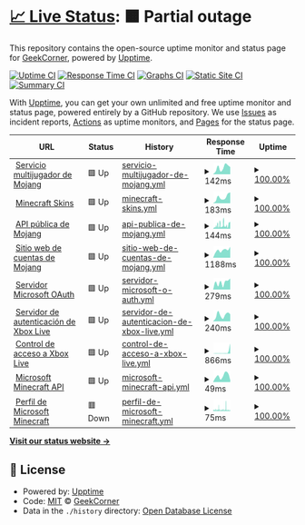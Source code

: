 # [📈 Live Status](https://GeekCornerGH.github.io/helios-status-page): <!--live status--> **🟧 Partial outage**

This repository contains the open-source uptime monitor and status page for [GeekCorner](https://ytgeek.gq), powered by [Upptime](https://github.com/upptime/upptime).

[![Uptime CI](https://github.com/GeekCornerGH/helios-status-page/workflows/Uptime%20CI/badge.svg)](https://github.com/GeekCornerGH/helios-status-page/actions?query=workflow%3A%22Uptime+CI%22)
[![Response Time CI](https://github.com/GeekCornerGH/helios-status-page/workflows/Response%20Time%20CI/badge.svg)](https://github.com/GeekCornerGH/helios-status-page/actions?query=workflow%3A%22Response+Time+CI%22)
[![Graphs CI](https://github.com/GeekCornerGH/helios-status-page/workflows/Graphs%20CI/badge.svg)](https://github.com/GeekCornerGH/helios-status-page/actions?query=workflow%3A%22Graphs+CI%22)
[![Static Site CI](https://github.com/GeekCornerGH/helios-status-page/workflows/Static%20Site%20CI/badge.svg)](https://github.com/GeekCornerGH/helios-status-page/actions?query=workflow%3A%22Static+Site+CI%22)
[![Summary CI](https://github.com/GeekCornerGH/helios-status-page/workflows/Summary%20CI/badge.svg)](https://github.com/GeekCornerGH/helios-status-page/actions?query=workflow%3A%22Summary+CI%22)

With [Upptime](https://upptime.js.org), you can get your own unlimited and free uptime monitor and status page, powered entirely by a GitHub repository. We use [Issues](https://github.com/GeekCornerGH/helios-status-page/issues) as incident reports, [Actions](https://github.com/GeekCornerGH/helios-status-page/actions) as uptime monitors, and [Pages](https://GeekCornerGH.github.io/helios-status-page) for the status page.

<!--start: status pages-->
<!-- This summary is generated by Upptime (https://github.com/upptime/upptime) -->
<!-- Do not edit this manually, your changes will be overwritten -->
<!-- prettier-ignore -->
| URL | Status | History | Response Time | Uptime |
| --- | ------ | ------- | ------------- | ------ |
| <img alt="" src="https://icons.duckduckgo.com/ip3/session.minecraft.net.ico" height="13"> [Servicio multijugador de Mojang](http://session.minecraft.net) | 🟩 Up | [servicio-multijugador-de-mojang.yml](https://github.com/Clyzer/mangos-status-page/commits/HEAD/history/servicio-multijugador-de-mojang.yml) | <details><summary><img alt="Response time graph" src="./graphs/servicio-multijugador-de-mojang/response-time-week.png" height="20"> 142ms</summary><br><a href="https://Clyzer.github.io/mangos-status-page/history/servicio-multijugador-de-mojang"><img alt="Response time 122" src="https://img.shields.io/endpoint?url=https%3A%2F%2Fraw.githubusercontent.com%2FClyzer%2Fmangos-status-page%2FHEAD%2Fapi%2Fservicio-multijugador-de-mojang%2Fresponse-time.json"></a><br><a href="https://Clyzer.github.io/mangos-status-page/history/servicio-multijugador-de-mojang"><img alt="24-hour response time 155" src="https://img.shields.io/endpoint?url=https%3A%2F%2Fraw.githubusercontent.com%2FClyzer%2Fmangos-status-page%2FHEAD%2Fapi%2Fservicio-multijugador-de-mojang%2Fresponse-time-day.json"></a><br><a href="https://Clyzer.github.io/mangos-status-page/history/servicio-multijugador-de-mojang"><img alt="7-day response time 142" src="https://img.shields.io/endpoint?url=https%3A%2F%2Fraw.githubusercontent.com%2FClyzer%2Fmangos-status-page%2FHEAD%2Fapi%2Fservicio-multijugador-de-mojang%2Fresponse-time-week.json"></a><br><a href="https://Clyzer.github.io/mangos-status-page/history/servicio-multijugador-de-mojang"><img alt="30-day response time 122" src="https://img.shields.io/endpoint?url=https%3A%2F%2Fraw.githubusercontent.com%2FClyzer%2Fmangos-status-page%2FHEAD%2Fapi%2Fservicio-multijugador-de-mojang%2Fresponse-time-month.json"></a><br><a href="https://Clyzer.github.io/mangos-status-page/history/servicio-multijugador-de-mojang"><img alt="1-year response time 122" src="https://img.shields.io/endpoint?url=https%3A%2F%2Fraw.githubusercontent.com%2FClyzer%2Fmangos-status-page%2FHEAD%2Fapi%2Fservicio-multijugador-de-mojang%2Fresponse-time-year.json"></a></details> | <details><summary><a href="https://Clyzer.github.io/mangos-status-page/history/servicio-multijugador-de-mojang">100.00%</a></summary><a href="https://Clyzer.github.io/mangos-status-page/history/servicio-multijugador-de-mojang"><img alt="All-time uptime 100.00%" src="https://img.shields.io/endpoint?url=https%3A%2F%2Fraw.githubusercontent.com%2FClyzer%2Fmangos-status-page%2FHEAD%2Fapi%2Fservicio-multijugador-de-mojang%2Fuptime.json"></a><br><a href="https://Clyzer.github.io/mangos-status-page/history/servicio-multijugador-de-mojang"><img alt="24-hour uptime 100.00%" src="https://img.shields.io/endpoint?url=https%3A%2F%2Fraw.githubusercontent.com%2FClyzer%2Fmangos-status-page%2FHEAD%2Fapi%2Fservicio-multijugador-de-mojang%2Fuptime-day.json"></a><br><a href="https://Clyzer.github.io/mangos-status-page/history/servicio-multijugador-de-mojang"><img alt="7-day uptime 100.00%" src="https://img.shields.io/endpoint?url=https%3A%2F%2Fraw.githubusercontent.com%2FClyzer%2Fmangos-status-page%2FHEAD%2Fapi%2Fservicio-multijugador-de-mojang%2Fuptime-week.json"></a><br><a href="https://Clyzer.github.io/mangos-status-page/history/servicio-multijugador-de-mojang"><img alt="30-day uptime 100.00%" src="https://img.shields.io/endpoint?url=https%3A%2F%2Fraw.githubusercontent.com%2FClyzer%2Fmangos-status-page%2FHEAD%2Fapi%2Fservicio-multijugador-de-mojang%2Fuptime-month.json"></a><br><a href="https://Clyzer.github.io/mangos-status-page/history/servicio-multijugador-de-mojang"><img alt="1-year uptime 100.00%" src="https://img.shields.io/endpoint?url=https%3A%2F%2Fraw.githubusercontent.com%2FClyzer%2Fmangos-status-page%2FHEAD%2Fapi%2Fservicio-multijugador-de-mojang%2Fuptime-year.json"></a></details>
| <img alt="" src="https://icons.duckduckgo.com/ip3/textures.minecraft.net.ico" height="13"> [Minecraft Skins](https://textures.minecraft.net) | 🟩 Up | [minecraft-skins.yml](https://github.com/Clyzer/mangos-status-page/commits/HEAD/history/minecraft-skins.yml) | <details><summary><img alt="Response time graph" src="./graphs/minecraft-skins/response-time-week.png" height="20"> 183ms</summary><br><a href="https://Clyzer.github.io/mangos-status-page/history/minecraft-skins"><img alt="Response time 219" src="https://img.shields.io/endpoint?url=https%3A%2F%2Fraw.githubusercontent.com%2FClyzer%2Fmangos-status-page%2FHEAD%2Fapi%2Fminecraft-skins%2Fresponse-time.json"></a><br><a href="https://Clyzer.github.io/mangos-status-page/history/minecraft-skins"><img alt="24-hour response time 332" src="https://img.shields.io/endpoint?url=https%3A%2F%2Fraw.githubusercontent.com%2FClyzer%2Fmangos-status-page%2FHEAD%2Fapi%2Fminecraft-skins%2Fresponse-time-day.json"></a><br><a href="https://Clyzer.github.io/mangos-status-page/history/minecraft-skins"><img alt="7-day response time 183" src="https://img.shields.io/endpoint?url=https%3A%2F%2Fraw.githubusercontent.com%2FClyzer%2Fmangos-status-page%2FHEAD%2Fapi%2Fminecraft-skins%2Fresponse-time-week.json"></a><br><a href="https://Clyzer.github.io/mangos-status-page/history/minecraft-skins"><img alt="30-day response time 164" src="https://img.shields.io/endpoint?url=https%3A%2F%2Fraw.githubusercontent.com%2FClyzer%2Fmangos-status-page%2FHEAD%2Fapi%2Fminecraft-skins%2Fresponse-time-month.json"></a><br><a href="https://Clyzer.github.io/mangos-status-page/history/minecraft-skins"><img alt="1-year response time 172" src="https://img.shields.io/endpoint?url=https%3A%2F%2Fraw.githubusercontent.com%2FClyzer%2Fmangos-status-page%2FHEAD%2Fapi%2Fminecraft-skins%2Fresponse-time-year.json"></a></details> | <details><summary><a href="https://Clyzer.github.io/mangos-status-page/history/minecraft-skins">100.00%</a></summary><a href="https://Clyzer.github.io/mangos-status-page/history/minecraft-skins"><img alt="All-time uptime 100.00%" src="https://img.shields.io/endpoint?url=https%3A%2F%2Fraw.githubusercontent.com%2FClyzer%2Fmangos-status-page%2FHEAD%2Fapi%2Fminecraft-skins%2Fuptime.json"></a><br><a href="https://Clyzer.github.io/mangos-status-page/history/minecraft-skins"><img alt="24-hour uptime 100.00%" src="https://img.shields.io/endpoint?url=https%3A%2F%2Fraw.githubusercontent.com%2FClyzer%2Fmangos-status-page%2FHEAD%2Fapi%2Fminecraft-skins%2Fuptime-day.json"></a><br><a href="https://Clyzer.github.io/mangos-status-page/history/minecraft-skins"><img alt="7-day uptime 100.00%" src="https://img.shields.io/endpoint?url=https%3A%2F%2Fraw.githubusercontent.com%2FClyzer%2Fmangos-status-page%2FHEAD%2Fapi%2Fminecraft-skins%2Fuptime-week.json"></a><br><a href="https://Clyzer.github.io/mangos-status-page/history/minecraft-skins"><img alt="30-day uptime 100.00%" src="https://img.shields.io/endpoint?url=https%3A%2F%2Fraw.githubusercontent.com%2FClyzer%2Fmangos-status-page%2FHEAD%2Fapi%2Fminecraft-skins%2Fuptime-month.json"></a><br><a href="https://Clyzer.github.io/mangos-status-page/history/minecraft-skins"><img alt="1-year uptime 100.00%" src="https://img.shields.io/endpoint?url=https%3A%2F%2Fraw.githubusercontent.com%2FClyzer%2Fmangos-status-page%2FHEAD%2Fapi%2Fminecraft-skins%2Fuptime-year.json"></a></details>
| <img alt="" src="https://icons.duckduckgo.com/ip3/api.mojang.com.ico" height="13"> [API pública de Mojang](https://api.mojang.com/) | 🟩 Up | [api-publica-de-mojang.yml](https://github.com/Clyzer/mangos-status-page/commits/HEAD/history/api-publica-de-mojang.yml) | <details><summary><img alt="Response time graph" src="./graphs/api-publica-de-mojang/response-time-week.png" height="20"> 144ms</summary><br><a href="https://Clyzer.github.io/mangos-status-page/history/api-publica-de-mojang"><img alt="Response time 177" src="https://img.shields.io/endpoint?url=https%3A%2F%2Fraw.githubusercontent.com%2FClyzer%2Fmangos-status-page%2FHEAD%2Fapi%2Fapi-publica-de-mojang%2Fresponse-time.json"></a><br><a href="https://Clyzer.github.io/mangos-status-page/history/api-publica-de-mojang"><img alt="24-hour response time 171" src="https://img.shields.io/endpoint?url=https%3A%2F%2Fraw.githubusercontent.com%2FClyzer%2Fmangos-status-page%2FHEAD%2Fapi%2Fapi-publica-de-mojang%2Fresponse-time-day.json"></a><br><a href="https://Clyzer.github.io/mangos-status-page/history/api-publica-de-mojang"><img alt="7-day response time 144" src="https://img.shields.io/endpoint?url=https%3A%2F%2Fraw.githubusercontent.com%2FClyzer%2Fmangos-status-page%2FHEAD%2Fapi%2Fapi-publica-de-mojang%2Fresponse-time-week.json"></a><br><a href="https://Clyzer.github.io/mangos-status-page/history/api-publica-de-mojang"><img alt="30-day response time 177" src="https://img.shields.io/endpoint?url=https%3A%2F%2Fraw.githubusercontent.com%2FClyzer%2Fmangos-status-page%2FHEAD%2Fapi%2Fapi-publica-de-mojang%2Fresponse-time-month.json"></a><br><a href="https://Clyzer.github.io/mangos-status-page/history/api-publica-de-mojang"><img alt="1-year response time 177" src="https://img.shields.io/endpoint?url=https%3A%2F%2Fraw.githubusercontent.com%2FClyzer%2Fmangos-status-page%2FHEAD%2Fapi%2Fapi-publica-de-mojang%2Fresponse-time-year.json"></a></details> | <details><summary><a href="https://Clyzer.github.io/mangos-status-page/history/api-publica-de-mojang">100.00%</a></summary><a href="https://Clyzer.github.io/mangos-status-page/history/api-publica-de-mojang"><img alt="All-time uptime 100.00%" src="https://img.shields.io/endpoint?url=https%3A%2F%2Fraw.githubusercontent.com%2FClyzer%2Fmangos-status-page%2FHEAD%2Fapi%2Fapi-publica-de-mojang%2Fuptime.json"></a><br><a href="https://Clyzer.github.io/mangos-status-page/history/api-publica-de-mojang"><img alt="24-hour uptime 100.00%" src="https://img.shields.io/endpoint?url=https%3A%2F%2Fraw.githubusercontent.com%2FClyzer%2Fmangos-status-page%2FHEAD%2Fapi%2Fapi-publica-de-mojang%2Fuptime-day.json"></a><br><a href="https://Clyzer.github.io/mangos-status-page/history/api-publica-de-mojang"><img alt="7-day uptime 100.00%" src="https://img.shields.io/endpoint?url=https%3A%2F%2Fraw.githubusercontent.com%2FClyzer%2Fmangos-status-page%2FHEAD%2Fapi%2Fapi-publica-de-mojang%2Fuptime-week.json"></a><br><a href="https://Clyzer.github.io/mangos-status-page/history/api-publica-de-mojang"><img alt="30-day uptime 100.00%" src="https://img.shields.io/endpoint?url=https%3A%2F%2Fraw.githubusercontent.com%2FClyzer%2Fmangos-status-page%2FHEAD%2Fapi%2Fapi-publica-de-mojang%2Fuptime-month.json"></a><br><a href="https://Clyzer.github.io/mangos-status-page/history/api-publica-de-mojang"><img alt="1-year uptime 100.00%" src="https://img.shields.io/endpoint?url=https%3A%2F%2Fraw.githubusercontent.com%2FClyzer%2Fmangos-status-page%2FHEAD%2Fapi%2Fapi-publica-de-mojang%2Fuptime-year.json"></a></details>
| <img alt="" src="https://icons.duckduckgo.com/ip3/account.mojang.com.ico" height="13"> [Sitio web de cuentas de Mojang](https://account.mojang.com/login) | 🟩 Up | [sitio-web-de-cuentas-de-mojang.yml](https://github.com/Clyzer/mangos-status-page/commits/HEAD/history/sitio-web-de-cuentas-de-mojang.yml) | <details><summary><img alt="Response time graph" src="./graphs/sitio-web-de-cuentas-de-mojang/response-time-week.png" height="20"> 1188ms</summary><br><a href="https://Clyzer.github.io/mangos-status-page/history/sitio-web-de-cuentas-de-mojang"><img alt="Response time 1119" src="https://img.shields.io/endpoint?url=https%3A%2F%2Fraw.githubusercontent.com%2FClyzer%2Fmangos-status-page%2FHEAD%2Fapi%2Fsitio-web-de-cuentas-de-mojang%2Fresponse-time.json"></a><br><a href="https://Clyzer.github.io/mangos-status-page/history/sitio-web-de-cuentas-de-mojang"><img alt="24-hour response time 1699" src="https://img.shields.io/endpoint?url=https%3A%2F%2Fraw.githubusercontent.com%2FClyzer%2Fmangos-status-page%2FHEAD%2Fapi%2Fsitio-web-de-cuentas-de-mojang%2Fresponse-time-day.json"></a><br><a href="https://Clyzer.github.io/mangos-status-page/history/sitio-web-de-cuentas-de-mojang"><img alt="7-day response time 1188" src="https://img.shields.io/endpoint?url=https%3A%2F%2Fraw.githubusercontent.com%2FClyzer%2Fmangos-status-page%2FHEAD%2Fapi%2Fsitio-web-de-cuentas-de-mojang%2Fresponse-time-week.json"></a><br><a href="https://Clyzer.github.io/mangos-status-page/history/sitio-web-de-cuentas-de-mojang"><img alt="30-day response time 1119" src="https://img.shields.io/endpoint?url=https%3A%2F%2Fraw.githubusercontent.com%2FClyzer%2Fmangos-status-page%2FHEAD%2Fapi%2Fsitio-web-de-cuentas-de-mojang%2Fresponse-time-month.json"></a><br><a href="https://Clyzer.github.io/mangos-status-page/history/sitio-web-de-cuentas-de-mojang"><img alt="1-year response time 1119" src="https://img.shields.io/endpoint?url=https%3A%2F%2Fraw.githubusercontent.com%2FClyzer%2Fmangos-status-page%2FHEAD%2Fapi%2Fsitio-web-de-cuentas-de-mojang%2Fresponse-time-year.json"></a></details> | <details><summary><a href="https://Clyzer.github.io/mangos-status-page/history/sitio-web-de-cuentas-de-mojang">100.00%</a></summary><a href="https://Clyzer.github.io/mangos-status-page/history/sitio-web-de-cuentas-de-mojang"><img alt="All-time uptime 100.00%" src="https://img.shields.io/endpoint?url=https%3A%2F%2Fraw.githubusercontent.com%2FClyzer%2Fmangos-status-page%2FHEAD%2Fapi%2Fsitio-web-de-cuentas-de-mojang%2Fuptime.json"></a><br><a href="https://Clyzer.github.io/mangos-status-page/history/sitio-web-de-cuentas-de-mojang"><img alt="24-hour uptime 100.00%" src="https://img.shields.io/endpoint?url=https%3A%2F%2Fraw.githubusercontent.com%2FClyzer%2Fmangos-status-page%2FHEAD%2Fapi%2Fsitio-web-de-cuentas-de-mojang%2Fuptime-day.json"></a><br><a href="https://Clyzer.github.io/mangos-status-page/history/sitio-web-de-cuentas-de-mojang"><img alt="7-day uptime 100.00%" src="https://img.shields.io/endpoint?url=https%3A%2F%2Fraw.githubusercontent.com%2FClyzer%2Fmangos-status-page%2FHEAD%2Fapi%2Fsitio-web-de-cuentas-de-mojang%2Fuptime-week.json"></a><br><a href="https://Clyzer.github.io/mangos-status-page/history/sitio-web-de-cuentas-de-mojang"><img alt="30-day uptime 100.00%" src="https://img.shields.io/endpoint?url=https%3A%2F%2Fraw.githubusercontent.com%2FClyzer%2Fmangos-status-page%2FHEAD%2Fapi%2Fsitio-web-de-cuentas-de-mojang%2Fuptime-month.json"></a><br><a href="https://Clyzer.github.io/mangos-status-page/history/sitio-web-de-cuentas-de-mojang"><img alt="1-year uptime 100.00%" src="https://img.shields.io/endpoint?url=https%3A%2F%2Fraw.githubusercontent.com%2FClyzer%2Fmangos-status-page%2FHEAD%2Fapi%2Fsitio-web-de-cuentas-de-mojang%2Fuptime-year.json"></a></details>
| <img alt="" src="https://icons.duckduckgo.com/ip3/login.microsoftonline.com.ico" height="13"> [Servidor Microsoft OAuth](https://login.microsoftonline.com/consumers/oauth2/v2.0/token) | 🟩 Up | [servidor-microsoft-o-auth.yml](https://github.com/Clyzer/mangos-status-page/commits/HEAD/history/servidor-microsoft-o-auth.yml) | <details><summary><img alt="Response time graph" src="./graphs/servidor-microsoft-o-auth/response-time-week.png" height="20"> 279ms</summary><br><a href="https://Clyzer.github.io/mangos-status-page/history/servidor-microsoft-o-auth"><img alt="Response time 227" src="https://img.shields.io/endpoint?url=https%3A%2F%2Fraw.githubusercontent.com%2FClyzer%2Fmangos-status-page%2FHEAD%2Fapi%2Fservidor-microsoft-o-auth%2Fresponse-time.json"></a><br><a href="https://Clyzer.github.io/mangos-status-page/history/servidor-microsoft-o-auth"><img alt="24-hour response time 430" src="https://img.shields.io/endpoint?url=https%3A%2F%2Fraw.githubusercontent.com%2FClyzer%2Fmangos-status-page%2FHEAD%2Fapi%2Fservidor-microsoft-o-auth%2Fresponse-time-day.json"></a><br><a href="https://Clyzer.github.io/mangos-status-page/history/servidor-microsoft-o-auth"><img alt="7-day response time 279" src="https://img.shields.io/endpoint?url=https%3A%2F%2Fraw.githubusercontent.com%2FClyzer%2Fmangos-status-page%2FHEAD%2Fapi%2Fservidor-microsoft-o-auth%2Fresponse-time-week.json"></a><br><a href="https://Clyzer.github.io/mangos-status-page/history/servidor-microsoft-o-auth"><img alt="30-day response time 227" src="https://img.shields.io/endpoint?url=https%3A%2F%2Fraw.githubusercontent.com%2FClyzer%2Fmangos-status-page%2FHEAD%2Fapi%2Fservidor-microsoft-o-auth%2Fresponse-time-month.json"></a><br><a href="https://Clyzer.github.io/mangos-status-page/history/servidor-microsoft-o-auth"><img alt="1-year response time 227" src="https://img.shields.io/endpoint?url=https%3A%2F%2Fraw.githubusercontent.com%2FClyzer%2Fmangos-status-page%2FHEAD%2Fapi%2Fservidor-microsoft-o-auth%2Fresponse-time-year.json"></a></details> | <details><summary><a href="https://Clyzer.github.io/mangos-status-page/history/servidor-microsoft-o-auth">100.00%</a></summary><a href="https://Clyzer.github.io/mangos-status-page/history/servidor-microsoft-o-auth"><img alt="All-time uptime 100.00%" src="https://img.shields.io/endpoint?url=https%3A%2F%2Fraw.githubusercontent.com%2FClyzer%2Fmangos-status-page%2FHEAD%2Fapi%2Fservidor-microsoft-o-auth%2Fuptime.json"></a><br><a href="https://Clyzer.github.io/mangos-status-page/history/servidor-microsoft-o-auth"><img alt="24-hour uptime 100.00%" src="https://img.shields.io/endpoint?url=https%3A%2F%2Fraw.githubusercontent.com%2FClyzer%2Fmangos-status-page%2FHEAD%2Fapi%2Fservidor-microsoft-o-auth%2Fuptime-day.json"></a><br><a href="https://Clyzer.github.io/mangos-status-page/history/servidor-microsoft-o-auth"><img alt="7-day uptime 100.00%" src="https://img.shields.io/endpoint?url=https%3A%2F%2Fraw.githubusercontent.com%2FClyzer%2Fmangos-status-page%2FHEAD%2Fapi%2Fservidor-microsoft-o-auth%2Fuptime-week.json"></a><br><a href="https://Clyzer.github.io/mangos-status-page/history/servidor-microsoft-o-auth"><img alt="30-day uptime 100.00%" src="https://img.shields.io/endpoint?url=https%3A%2F%2Fraw.githubusercontent.com%2FClyzer%2Fmangos-status-page%2FHEAD%2Fapi%2Fservidor-microsoft-o-auth%2Fuptime-month.json"></a><br><a href="https://Clyzer.github.io/mangos-status-page/history/servidor-microsoft-o-auth"><img alt="1-year uptime 100.00%" src="https://img.shields.io/endpoint?url=https%3A%2F%2Fraw.githubusercontent.com%2FClyzer%2Fmangos-status-page%2FHEAD%2Fapi%2Fservidor-microsoft-o-auth%2Fuptime-year.json"></a></details>
| <img alt="" src="https://icons.duckduckgo.com/ip3/user.auth.xboxlive.com.ico" height="13"> [Servidor de autenticación de Xbox Live](https://user.auth.xboxlive.com/user/authenticate) | 🟩 Up | [servidor-de-autenticacion-de-xbox-live.yml](https://github.com/Clyzer/mangos-status-page/commits/HEAD/history/servidor-de-autenticacion-de-xbox-live.yml) | <details><summary><img alt="Response time graph" src="./graphs/servidor-de-autenticacion-de-xbox-live/response-time-week.png" height="20"> 240ms</summary><br><a href="https://Clyzer.github.io/mangos-status-page/history/servidor-de-autenticacion-de-xbox-live"><img alt="Response time 212" src="https://img.shields.io/endpoint?url=https%3A%2F%2Fraw.githubusercontent.com%2FClyzer%2Fmangos-status-page%2FHEAD%2Fapi%2Fservidor-de-autenticacion-de-xbox-live%2Fresponse-time.json"></a><br><a href="https://Clyzer.github.io/mangos-status-page/history/servidor-de-autenticacion-de-xbox-live"><img alt="24-hour response time 274" src="https://img.shields.io/endpoint?url=https%3A%2F%2Fraw.githubusercontent.com%2FClyzer%2Fmangos-status-page%2FHEAD%2Fapi%2Fservidor-de-autenticacion-de-xbox-live%2Fresponse-time-day.json"></a><br><a href="https://Clyzer.github.io/mangos-status-page/history/servidor-de-autenticacion-de-xbox-live"><img alt="7-day response time 240" src="https://img.shields.io/endpoint?url=https%3A%2F%2Fraw.githubusercontent.com%2FClyzer%2Fmangos-status-page%2FHEAD%2Fapi%2Fservidor-de-autenticacion-de-xbox-live%2Fresponse-time-week.json"></a><br><a href="https://Clyzer.github.io/mangos-status-page/history/servidor-de-autenticacion-de-xbox-live"><img alt="30-day response time 212" src="https://img.shields.io/endpoint?url=https%3A%2F%2Fraw.githubusercontent.com%2FClyzer%2Fmangos-status-page%2FHEAD%2Fapi%2Fservidor-de-autenticacion-de-xbox-live%2Fresponse-time-month.json"></a><br><a href="https://Clyzer.github.io/mangos-status-page/history/servidor-de-autenticacion-de-xbox-live"><img alt="1-year response time 212" src="https://img.shields.io/endpoint?url=https%3A%2F%2Fraw.githubusercontent.com%2FClyzer%2Fmangos-status-page%2FHEAD%2Fapi%2Fservidor-de-autenticacion-de-xbox-live%2Fresponse-time-year.json"></a></details> | <details><summary><a href="https://Clyzer.github.io/mangos-status-page/history/servidor-de-autenticacion-de-xbox-live">100.00%</a></summary><a href="https://Clyzer.github.io/mangos-status-page/history/servidor-de-autenticacion-de-xbox-live"><img alt="All-time uptime 100.00%" src="https://img.shields.io/endpoint?url=https%3A%2F%2Fraw.githubusercontent.com%2FClyzer%2Fmangos-status-page%2FHEAD%2Fapi%2Fservidor-de-autenticacion-de-xbox-live%2Fuptime.json"></a><br><a href="https://Clyzer.github.io/mangos-status-page/history/servidor-de-autenticacion-de-xbox-live"><img alt="24-hour uptime 100.00%" src="https://img.shields.io/endpoint?url=https%3A%2F%2Fraw.githubusercontent.com%2FClyzer%2Fmangos-status-page%2FHEAD%2Fapi%2Fservidor-de-autenticacion-de-xbox-live%2Fuptime-day.json"></a><br><a href="https://Clyzer.github.io/mangos-status-page/history/servidor-de-autenticacion-de-xbox-live"><img alt="7-day uptime 100.00%" src="https://img.shields.io/endpoint?url=https%3A%2F%2Fraw.githubusercontent.com%2FClyzer%2Fmangos-status-page%2FHEAD%2Fapi%2Fservidor-de-autenticacion-de-xbox-live%2Fuptime-week.json"></a><br><a href="https://Clyzer.github.io/mangos-status-page/history/servidor-de-autenticacion-de-xbox-live"><img alt="30-day uptime 100.00%" src="https://img.shields.io/endpoint?url=https%3A%2F%2Fraw.githubusercontent.com%2FClyzer%2Fmangos-status-page%2FHEAD%2Fapi%2Fservidor-de-autenticacion-de-xbox-live%2Fuptime-month.json"></a><br><a href="https://Clyzer.github.io/mangos-status-page/history/servidor-de-autenticacion-de-xbox-live"><img alt="1-year uptime 100.00%" src="https://img.shields.io/endpoint?url=https%3A%2F%2Fraw.githubusercontent.com%2FClyzer%2Fmangos-status-page%2FHEAD%2Fapi%2Fservidor-de-autenticacion-de-xbox-live%2Fuptime-year.json"></a></details>
| <img alt="" src="https://icons.duckduckgo.com/ip3/xsts.auth.xboxlive.com.ico" height="13"> [Control de acceso a Xbox Live](https://xsts.auth.xboxlive.com/xsts/authorize) | 🟩 Up | [control-de-acceso-a-xbox-live.yml](https://github.com/Clyzer/mangos-status-page/commits/HEAD/history/control-de-acceso-a-xbox-live.yml) | <details><summary><img alt="Response time graph" src="./graphs/control-de-acceso-a-xbox-live/response-time-week.png" height="20"> 866ms</summary><br><a href="https://Clyzer.github.io/mangos-status-page/history/control-de-acceso-a-xbox-live"><img alt="Response time 420" src="https://img.shields.io/endpoint?url=https%3A%2F%2Fraw.githubusercontent.com%2FClyzer%2Fmangos-status-page%2FHEAD%2Fapi%2Fcontrol-de-acceso-a-xbox-live%2Fresponse-time.json"></a><br><a href="https://Clyzer.github.io/mangos-status-page/history/control-de-acceso-a-xbox-live"><img alt="24-hour response time 5159" src="https://img.shields.io/endpoint?url=https%3A%2F%2Fraw.githubusercontent.com%2FClyzer%2Fmangos-status-page%2FHEAD%2Fapi%2Fcontrol-de-acceso-a-xbox-live%2Fresponse-time-day.json"></a><br><a href="https://Clyzer.github.io/mangos-status-page/history/control-de-acceso-a-xbox-live"><img alt="7-day response time 866" src="https://img.shields.io/endpoint?url=https%3A%2F%2Fraw.githubusercontent.com%2FClyzer%2Fmangos-status-page%2FHEAD%2Fapi%2Fcontrol-de-acceso-a-xbox-live%2Fresponse-time-week.json"></a><br><a href="https://Clyzer.github.io/mangos-status-page/history/control-de-acceso-a-xbox-live"><img alt="30-day response time 420" src="https://img.shields.io/endpoint?url=https%3A%2F%2Fraw.githubusercontent.com%2FClyzer%2Fmangos-status-page%2FHEAD%2Fapi%2Fcontrol-de-acceso-a-xbox-live%2Fresponse-time-month.json"></a><br><a href="https://Clyzer.github.io/mangos-status-page/history/control-de-acceso-a-xbox-live"><img alt="1-year response time 420" src="https://img.shields.io/endpoint?url=https%3A%2F%2Fraw.githubusercontent.com%2FClyzer%2Fmangos-status-page%2FHEAD%2Fapi%2Fcontrol-de-acceso-a-xbox-live%2Fresponse-time-year.json"></a></details> | <details><summary><a href="https://Clyzer.github.io/mangos-status-page/history/control-de-acceso-a-xbox-live">100.00%</a></summary><a href="https://Clyzer.github.io/mangos-status-page/history/control-de-acceso-a-xbox-live"><img alt="All-time uptime 100.00%" src="https://img.shields.io/endpoint?url=https%3A%2F%2Fraw.githubusercontent.com%2FClyzer%2Fmangos-status-page%2FHEAD%2Fapi%2Fcontrol-de-acceso-a-xbox-live%2Fuptime.json"></a><br><a href="https://Clyzer.github.io/mangos-status-page/history/control-de-acceso-a-xbox-live"><img alt="24-hour uptime 100.00%" src="https://img.shields.io/endpoint?url=https%3A%2F%2Fraw.githubusercontent.com%2FClyzer%2Fmangos-status-page%2FHEAD%2Fapi%2Fcontrol-de-acceso-a-xbox-live%2Fuptime-day.json"></a><br><a href="https://Clyzer.github.io/mangos-status-page/history/control-de-acceso-a-xbox-live"><img alt="7-day uptime 100.00%" src="https://img.shields.io/endpoint?url=https%3A%2F%2Fraw.githubusercontent.com%2FClyzer%2Fmangos-status-page%2FHEAD%2Fapi%2Fcontrol-de-acceso-a-xbox-live%2Fuptime-week.json"></a><br><a href="https://Clyzer.github.io/mangos-status-page/history/control-de-acceso-a-xbox-live"><img alt="30-day uptime 100.00%" src="https://img.shields.io/endpoint?url=https%3A%2F%2Fraw.githubusercontent.com%2FClyzer%2Fmangos-status-page%2FHEAD%2Fapi%2Fcontrol-de-acceso-a-xbox-live%2Fuptime-month.json"></a><br><a href="https://Clyzer.github.io/mangos-status-page/history/control-de-acceso-a-xbox-live"><img alt="1-year uptime 100.00%" src="https://img.shields.io/endpoint?url=https%3A%2F%2Fraw.githubusercontent.com%2FClyzer%2Fmangos-status-page%2FHEAD%2Fapi%2Fcontrol-de-acceso-a-xbox-live%2Fuptime-year.json"></a></details>
| <img alt="" src="https://icons.duckduckgo.com/ip3/api.minecraftservices.com.ico" height="13"> [Microsoft Minecraft API](https://api.minecraftservices.com/authentication/login_with_xbox) | 🟩 Up | [microsoft-minecraft-api.yml](https://github.com/Clyzer/mangos-status-page/commits/HEAD/history/microsoft-minecraft-api.yml) | <details><summary><img alt="Response time graph" src="./graphs/microsoft-minecraft-api/response-time-week.png" height="20"> 49ms</summary><br><a href="https://Clyzer.github.io/mangos-status-page/history/microsoft-minecraft-api"><img alt="Response time 63" src="https://img.shields.io/endpoint?url=https%3A%2F%2Fraw.githubusercontent.com%2FClyzer%2Fmangos-status-page%2FHEAD%2Fapi%2Fmicrosoft-minecraft-api%2Fresponse-time.json"></a><br><a href="https://Clyzer.github.io/mangos-status-page/history/microsoft-minecraft-api"><img alt="24-hour response time 14" src="https://img.shields.io/endpoint?url=https%3A%2F%2Fraw.githubusercontent.com%2FClyzer%2Fmangos-status-page%2FHEAD%2Fapi%2Fmicrosoft-minecraft-api%2Fresponse-time-day.json"></a><br><a href="https://Clyzer.github.io/mangos-status-page/history/microsoft-minecraft-api"><img alt="7-day response time 49" src="https://img.shields.io/endpoint?url=https%3A%2F%2Fraw.githubusercontent.com%2FClyzer%2Fmangos-status-page%2FHEAD%2Fapi%2Fmicrosoft-minecraft-api%2Fresponse-time-week.json"></a><br><a href="https://Clyzer.github.io/mangos-status-page/history/microsoft-minecraft-api"><img alt="30-day response time 47" src="https://img.shields.io/endpoint?url=https%3A%2F%2Fraw.githubusercontent.com%2FClyzer%2Fmangos-status-page%2FHEAD%2Fapi%2Fmicrosoft-minecraft-api%2Fresponse-time-month.json"></a><br><a href="https://Clyzer.github.io/mangos-status-page/history/microsoft-minecraft-api"><img alt="1-year response time 64" src="https://img.shields.io/endpoint?url=https%3A%2F%2Fraw.githubusercontent.com%2FClyzer%2Fmangos-status-page%2FHEAD%2Fapi%2Fmicrosoft-minecraft-api%2Fresponse-time-year.json"></a></details> | <details><summary><a href="https://Clyzer.github.io/mangos-status-page/history/microsoft-minecraft-api">100.00%</a></summary><a href="https://Clyzer.github.io/mangos-status-page/history/microsoft-minecraft-api"><img alt="All-time uptime 100.00%" src="https://img.shields.io/endpoint?url=https%3A%2F%2Fraw.githubusercontent.com%2FClyzer%2Fmangos-status-page%2FHEAD%2Fapi%2Fmicrosoft-minecraft-api%2Fuptime.json"></a><br><a href="https://Clyzer.github.io/mangos-status-page/history/microsoft-minecraft-api"><img alt="24-hour uptime 100.00%" src="https://img.shields.io/endpoint?url=https%3A%2F%2Fraw.githubusercontent.com%2FClyzer%2Fmangos-status-page%2FHEAD%2Fapi%2Fmicrosoft-minecraft-api%2Fuptime-day.json"></a><br><a href="https://Clyzer.github.io/mangos-status-page/history/microsoft-minecraft-api"><img alt="7-day uptime 100.00%" src="https://img.shields.io/endpoint?url=https%3A%2F%2Fraw.githubusercontent.com%2FClyzer%2Fmangos-status-page%2FHEAD%2Fapi%2Fmicrosoft-minecraft-api%2Fuptime-week.json"></a><br><a href="https://Clyzer.github.io/mangos-status-page/history/microsoft-minecraft-api"><img alt="30-day uptime 100.00%" src="https://img.shields.io/endpoint?url=https%3A%2F%2Fraw.githubusercontent.com%2FClyzer%2Fmangos-status-page%2FHEAD%2Fapi%2Fmicrosoft-minecraft-api%2Fuptime-month.json"></a><br><a href="https://Clyzer.github.io/mangos-status-page/history/microsoft-minecraft-api"><img alt="1-year uptime 100.00%" src="https://img.shields.io/endpoint?url=https%3A%2F%2Fraw.githubusercontent.com%2FClyzer%2Fmangos-status-page%2FHEAD%2Fapi%2Fmicrosoft-minecraft-api%2Fuptime-year.json"></a></details>
| <img alt="" src="https://icons.duckduckgo.com/ip3/api.minecraftservices.com.ico" height="13"> [Perfil de Microsoft Minecraft](https://api.minecraftservices.com/minecraft/profile) | 🟥 Down | [perfil-de-microsoft-minecraft.yml](https://github.com/Clyzer/mangos-status-page/commits/HEAD/history/perfil-de-microsoft-minecraft.yml) | <details><summary><img alt="Response time graph" src="./graphs/perfil-de-microsoft-minecraft/response-time-week.png" height="20"> 75ms</summary><br><a href="https://Clyzer.github.io/mangos-status-page/history/perfil-de-microsoft-minecraft"><img alt="Response time 71" src="https://img.shields.io/endpoint?url=https%3A%2F%2Fraw.githubusercontent.com%2FClyzer%2Fmangos-status-page%2FHEAD%2Fapi%2Fperfil-de-microsoft-minecraft%2Fresponse-time.json"></a><br><a href="https://Clyzer.github.io/mangos-status-page/history/perfil-de-microsoft-minecraft"><img alt="24-hour response time 57" src="https://img.shields.io/endpoint?url=https%3A%2F%2Fraw.githubusercontent.com%2FClyzer%2Fmangos-status-page%2FHEAD%2Fapi%2Fperfil-de-microsoft-minecraft%2Fresponse-time-day.json"></a><br><a href="https://Clyzer.github.io/mangos-status-page/history/perfil-de-microsoft-minecraft"><img alt="7-day response time 75" src="https://img.shields.io/endpoint?url=https%3A%2F%2Fraw.githubusercontent.com%2FClyzer%2Fmangos-status-page%2FHEAD%2Fapi%2Fperfil-de-microsoft-minecraft%2Fresponse-time-week.json"></a><br><a href="https://Clyzer.github.io/mangos-status-page/history/perfil-de-microsoft-minecraft"><img alt="30-day response time 71" src="https://img.shields.io/endpoint?url=https%3A%2F%2Fraw.githubusercontent.com%2FClyzer%2Fmangos-status-page%2FHEAD%2Fapi%2Fperfil-de-microsoft-minecraft%2Fresponse-time-month.json"></a><br><a href="https://Clyzer.github.io/mangos-status-page/history/perfil-de-microsoft-minecraft"><img alt="1-year response time 71" src="https://img.shields.io/endpoint?url=https%3A%2F%2Fraw.githubusercontent.com%2FClyzer%2Fmangos-status-page%2FHEAD%2Fapi%2Fperfil-de-microsoft-minecraft%2Fresponse-time-year.json"></a></details> | <details><summary><a href="https://Clyzer.github.io/mangos-status-page/history/perfil-de-microsoft-minecraft">100.00%</a></summary><a href="https://Clyzer.github.io/mangos-status-page/history/perfil-de-microsoft-minecraft"><img alt="All-time uptime 100.00%" src="https://img.shields.io/endpoint?url=https%3A%2F%2Fraw.githubusercontent.com%2FClyzer%2Fmangos-status-page%2FHEAD%2Fapi%2Fperfil-de-microsoft-minecraft%2Fuptime.json"></a><br><a href="https://Clyzer.github.io/mangos-status-page/history/perfil-de-microsoft-minecraft"><img alt="24-hour uptime 100.00%" src="https://img.shields.io/endpoint?url=https%3A%2F%2Fraw.githubusercontent.com%2FClyzer%2Fmangos-status-page%2FHEAD%2Fapi%2Fperfil-de-microsoft-minecraft%2Fuptime-day.json"></a><br><a href="https://Clyzer.github.io/mangos-status-page/history/perfil-de-microsoft-minecraft"><img alt="7-day uptime 100.00%" src="https://img.shields.io/endpoint?url=https%3A%2F%2Fraw.githubusercontent.com%2FClyzer%2Fmangos-status-page%2FHEAD%2Fapi%2Fperfil-de-microsoft-minecraft%2Fuptime-week.json"></a><br><a href="https://Clyzer.github.io/mangos-status-page/history/perfil-de-microsoft-minecraft"><img alt="30-day uptime 100.00%" src="https://img.shields.io/endpoint?url=https%3A%2F%2Fraw.githubusercontent.com%2FClyzer%2Fmangos-status-page%2FHEAD%2Fapi%2Fperfil-de-microsoft-minecraft%2Fuptime-month.json"></a><br><a href="https://Clyzer.github.io/mangos-status-page/history/perfil-de-microsoft-minecraft"><img alt="1-year uptime 100.00%" src="https://img.shields.io/endpoint?url=https%3A%2F%2Fraw.githubusercontent.com%2FClyzer%2Fmangos-status-page%2FHEAD%2Fapi%2Fperfil-de-microsoft-minecraft%2Fuptime-year.json"></a></details>

<!--end: status pages-->

[**Visit our status website →**](https://GeekCornerGH.github.io/helios-status-page)

## 📄 License

- Powered by: [Upptime](https://github.com/upptime/upptime)
- Code: [MIT](./LICENSE) © [GeekCorner](https://ytgeek.gq)
- Data in the `./history` directory: [Open Database License](https://opendatacommons.org/licenses/odbl/1-0/)
